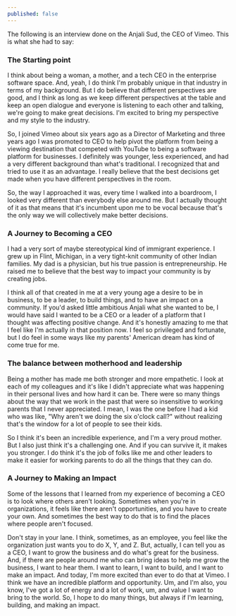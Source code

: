 ```yaml
---
published: false
---
```

The following is an interview done on the Anjali Sud, the CEO of Vimeo. This is what she had to say:  

### The Starting point
I think about being a woman, a mother, and a tech CEO in the enterprise software space. And, yeah, I do think I'm probably unique in that industry in terms of my background. But I do believe that different perspectives are good, and I think as long as we keep different perspectives at the table and keep an open dialogue and everyone is listening to each other and talking, we're going to make great decisions. I'm excited to bring my perspective and my style to the industry.  

So, I joined Vimeo about six years ago as a Director of Marketing and three years ago I was promoted to CEO to help pivot the platform from being a viewing destination that competed with YouTube to being a software platform for businesses. I definitely was younger, less experienced, and had a very different background than what's traditional. I recognized that and tried to use it as an advantage. I really believe that the best decisions get made when you have different perspectives in the room.  

So, the way I approached it was, every time I walked into a boardroom, I looked very different than everybody else around me. But I actually thought of it as that means that it's incumbent upon me to be vocal because that's the only way we will collectively make better decisions.  

### A Journey to Becoming a CEO
I had a very sort of maybe stereotypical kind of immigrant experience. I grew up in Flint, Michigan, in a very tight-knit community of other Indian families. My dad is a physician, but his true passion is entrepreneurship. He raised me to believe that the best way to impact your community is by creating jobs.  

I think all of that created in me at a very young age a desire to be in business, to be a leader, to build things, and to have an impact on a community. If you'd asked little ambitious Anjali what she wanted to be, I would have said I wanted to be a CEO or a leader of a platform that I thought was affecting positive change. And it's honestly amazing to me that I feel like I'm actually in that position now. I feel so privileged and fortunate, but I do feel in some ways like my parents' American dream has kind of come true for me.  

### The balance between motherhood and leadership
Being a mother has made me both stronger and more empathetic. I look at each of my colleagues and it's like I didn't appreciate what was happening in their personal lives and how hard it can be. There were so many things about the way that we work in the past that were so insensitive to working parents that I never appreciated. I mean, I was the one before I had a kid who was like, "Why aren't we doing the six o'clock call?" without realizing that's the window for a lot of people to see their kids.  

So I think it's been an incredible experience, and I'm a very proud mother. But I also just think it's a challenging one. And if you can survive it, it makes you stronger. I do think it's the job of folks like me and other leaders to make it easier for working parents to do all the things that they can do.  

### A Journey to Making an Impact
Some of the lessons that I learned from my experience of becoming a CEO is to look where others aren't looking. Sometimes when you're in organizations, it feels like there aren't opportunities, and you have to create your own. And sometimes the best way to do that is to find the places where people aren't focused.  

Don't stay in your lane. I think, sometimes, as an employee, you feel like the organization just wants you to do X, Y, and Z. But, actually, I can tell you as a CEO, I want to grow the business and do what's great for the business. And, if there are people around me who can bring ideas to help me grow the business, I want to hear them. I want to learn, I want to build, and I want to make an impact. And today, I'm more excited than ever to do that at Vimeo. I think we have an incredible platform and opportunity. Um, and I'm also, you know, I've got a lot of energy and a lot of work, um, and value I want to bring to the world. So, I hope to do many things, but always if I'm learning, building, and making an impact.
